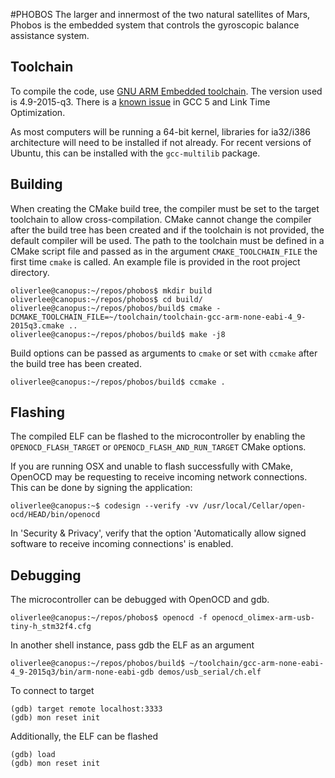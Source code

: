 #PHOBOS
The larger and innermost of the two natural satellites of Mars, Phobos is the
embedded system that controls the gyroscopic balance assistance system.

## Toolchain
To compile the code, use [GNU ARM Embedded
toolchain](https://launchpad.net/gcc-arm-embedded).
The version used is 4.9-2015-q3. There is a [known
issue](https://answers.launchpad.net/gcc-arm-embedded/+question/280242) in GCC 5
and Link Time Optimization.

As most computers will be running a 64-bit kernel, libraries for ia32/i386
architecture will need to be installed if not already. For recent versions of
Ubuntu, this can be installed with the `gcc-multilib` package.

## Building
When creating the CMake build tree, the compiler must be set to the target
toolchain to allow cross-compilation.  CMake cannot change the compiler after
the build tree has been created and if the toolchain is not provided, the
default compiler will be used.  The path to the toolchain must be defined in a
CMake script file and passed as in the argument `CMAKE_TOOLCHAIN_FILE` the first
time `cmake` is called.  An example file is provided in the root project
directory.

    oliverlee@canopus:~/repos/phobos$ mkdir build
    oliverlee@canopus:~/repos/phobos$ cd build/
    oliverlee@canopus:~/repos/phobos/build$ cmake -DCMAKE_TOOLCHAIN_FILE=~/toolchain/toolchain-gcc-arm-none-eabi-4_9-2015q3.cmake ..
    oliverlee@canopus:~/repos/phobos/build$ make -j8

Build options can be passed as arguments to `cmake` or set with `ccmake` after
the build tree has been created.

    oliverlee@canopus:~/repos/phobos/build$ ccmake .

## Flashing
The compiled ELF can be flashed to the microcontroller by enabling the
`OPENOCD_FLASH_TARGET` or `OPENOCD_FLASH_AND_RUN_TARGET` CMake options.

If you are running OSX and unable to flash successfully with CMake, OpenOCD may
be requesting to receive incoming network connections. This can be done by
signing the application:

    oliverlee@canopus:~$ codesign --verify -vv /usr/local/Cellar/open-ocd/HEAD/bin/openocd

In 'Security & Privacy', verify that the option 'Automatically allow signed
software to receive incoming connections' is enabled.

## Debugging
The microcontroller can be debugged with OpenOCD and gdb.

    oliverlee@canopus:~/repos/phobos$ openocd -f openocd_olimex-arm-usb-tiny-h_stm32f4.cfg

In another shell instance, pass gdb the ELF as an argument

    oliverlee@canopus:~/repos/phobos/build$ ~/toolchain/gcc-arm-none-eabi-4_9-2015q3/bin/arm-none-eabi-gdb demos/usb_serial/ch.elf

To connect to target

    (gdb) target remote localhost:3333
    (gdb) mon reset init

Additionally, the ELF can be flashed

    (gdb) load
    (gdb) mon reset init
